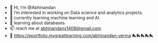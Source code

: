 - 👋 Hi, I’m @Abhinandan
- 👀 I’m interested in working on Data science and analytics projects.
- 🌱 currently learning machine learning and AI.
- 🦧 learning about databases
- 📫 reach me at abhinandanv1408@gmail.com
- 🥊 https://eportfolio.mygreatlearning.com/abhinandan-verma 🛼🛼🛼🛼🛼
<!---
AbhinandanV8/AbhinandanV8 is a ✨ special ✨ repository because its `README.md` (this file) appears on your GitHub profile.
You can click the Preview link to take a look at your changes.
--->
